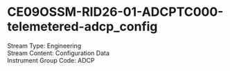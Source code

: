 # CE09OSSM-RID26-01-ADCPTC000-telemetered-adcp_config

Stream Type: Engineering<br>
Stream Content: Configuration Data<br>
Instrument Group Code: ADCP<br>

